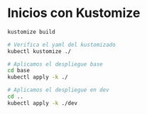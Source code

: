 # Inicios con Kustomize

```bash
kustomize build

# Verifica el yaml del kustomizado
kubectl kustomize ./

# Aplicamos el despliegue base
cd base
kubectl apply -k ./

# Aplicamos el despliegue en dev
cd ..
kubectl apply -k ./dev
```
